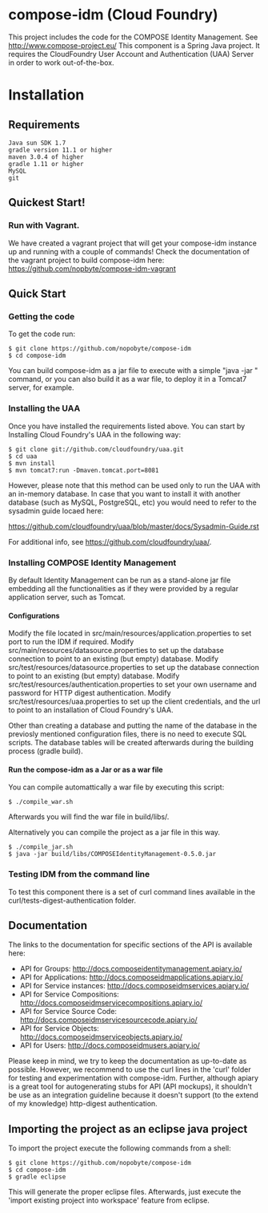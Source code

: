 compose-idm (Cloud Foundry)
===========


This project includes the code for the COMPOSE Identity Management. See http://www.compose-project.eu/
This component is a Spring Java project. It requires the CloudFoundry User Account and Authentication (UAA) Server in order to work out-of-the-box. 

# Installation

## Requirements

	Java sun SDK 1.7
	gradle version 11.1 or higher
	maven 3.0.4 of higher
	gradle 1.11 or higher 
	MySQL
	git

## Quickest Start!

### Run with Vagrant.

We have created a vagrant project that will get your compose-idm instance up and running with a couple of commands! 
Check the documentation of the vagrant project to build compose-idm here: https://github.com/nopbyte/compose-idm-vagrant


## Quick Start

### Getting the code

To get the code run: 

	$ git clone https://github.com/nopobyte/compose-idm
	$ cd compose-idm
	
You can build compose-idm as a jar file to execute with a simple "java -jar " command, or you can also build it as a war file, to deploy it in a Tomcat7 server, for example.


### Installing the UAA

Once you have installed the requirements listed above. 	You can start by Installing Cloud Foundry's UAA in the following way:


    $ git clone git://github.com/cloudfoundry/uaa.git
    $ cd uaa
    $ mvn install
    $ mvn tomcat7:run -Dmaven.tomcat.port=8081
    
However, please note that this method can be used only to run the UAA with an in-memory database. In case that you want to install it with another database (such as MySQL, PostgreSQL, etc) you would need to refer to the sysadmin guide locaed here:

https://github.com/cloudfoundry/uaa/blob/master/docs/Sysadmin-Guide.rst

For additional info, see https://github.com/cloudfoundry/uaa/.

### Installing COMPOSE Identity Management

By default Identity Management can be run  as a stand-alone jar file embedding all the functionalities as if they were provided by a regular application server, such as Tomcat.
 
#### Configurations

Modify the file located in  src/main/resources/application.properties to set port to run the IDM if required.
Modify src/main/resources/datasource.properties to set up the database connection to point to an existing (but empty) database.
Modify src/test/resources/datasource.properties to set up the database connection to point to an existing (but empty) database.
Modify src/test/resources/authentication.properties to set your own username and password for HTTP digest authentication.
Modify src/test/resources/uaa.properties to set up the client credentials, and the url to point to an installation of Cloud Foundry's UAA.

Other than creating a database and putting the name of the database in the previosly mentioned configuration files, there is no need to execute SQL scripts.
The database tables will be created afterwards during the building process (gradle build).


#### Run the compose-idm as a Jar or as a war file

You can compile automattically a war file by executing this script:

	$ ./compile_war.sh
	
Afterwards you will find the war file in build/libs/.

Alternatively you can compile the project as a jar file in this way.
	
	$ ./compile_jar.sh
	$ java -jar build/libs/COMPOSEIdentityManagement-0.5.0.jar 


### Testing IDM from the command line

To test this component there is a set of curl command lines available in the curl/tests-digest-authentication folder.

## Documentation 

The links to the documentation for specific sections of the API is available here:

* API for Groups: http://docs.composeidentitymanagement.apiary.io/
* API for Applications: http://docs.composeidmapplications.apiary.io/
* API for Service instances: http://docs.composeidmservices.apiary.io/
* API for Service Compositions: http://docs.composeidmservicecompositions.apiary.io/
* API for Service Source Code: http://docs.composeidmservicesourcecode.apiary.io/
* API for Service Objects: http://docs.composeidmserviceobjects.apiary.io/
* API for Users: http://docs.composeidmusers.apiary.io/

Please keep in mind, we try to keep the documentation as up-to-date as possible. However, we recommend to use the curl lines in the 'curl' folder for testing and experimentation with compose-idm. Further, although apiary is a great tool for autogenerating stubs for API (API mockups), it shouldn't be use as an integration guideline because it doesn't support (to the extend of my knowledge) http-digest authentication. 



## Importing the project as an eclipse java project

To import the project execute the following commands from a shell:

	$ git clone https://github.com/nopobyte/compose-idm
	$ cd compose-idm
	$ gradle eclipse

This will generate the proper eclipse files. Afterwards, just execute the 'import existing project into workspace' feature from eclipse.


